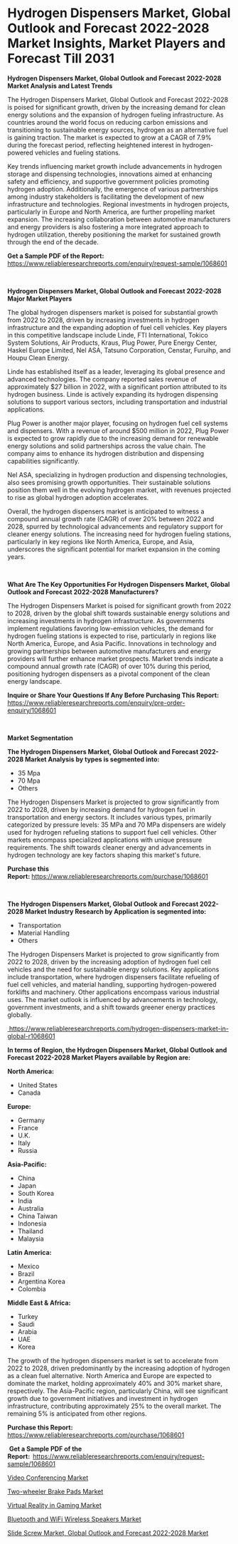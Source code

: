 <p><h1>Hydrogen Dispensers Market, Global Outlook and Forecast 2022-2028 Market Insights, Market Players and Forecast Till 2031</h1></p><p><strong>Hydrogen Dispensers Market, Global Outlook and Forecast 2022-2028 Market Analysis and Latest Trends</strong></p>
<p><p>The Hydrogen Dispensers Market, Global Outlook and Forecast 2022-2028 is poised for significant growth, driven by the increasing demand for clean energy solutions and the expansion of hydrogen fueling infrastructure. As countries around the world focus on reducing carbon emissions and transitioning to sustainable energy sources, hydrogen as an alternative fuel is gaining traction. The market is expected to grow at a CAGR of 7.9% during the forecast period, reflecting heightened interest in hydrogen-powered vehicles and fueling stations.</p><p>Key trends influencing market growth include advancements in hydrogen storage and dispensing technologies, innovations aimed at enhancing safety and efficiency, and supportive government policies promoting hydrogen adoption. Additionally, the emergence of various partnerships among industry stakeholders is facilitating the development of new infrastructure and technologies. Regional investments in hydrogen projects, particularly in Europe and North America, are further propelling market expansion. The increasing collaboration between automotive manufacturers and energy providers is also fostering a more integrated approach to hydrogen utilization, thereby positioning the market for sustained growth through the end of the decade.</p></p>
<p><strong>Get a Sample PDF of the Report:&nbsp;</strong> <a href="https://www.reliableresearchreports.com/enquiry/request-sample/1068601">https://www.reliableresearchreports.com/enquiry/request-sample/1068601</a></p>
<p>&nbsp;</p>
<p><strong>Hydrogen Dispensers Market, Global Outlook and Forecast 2022-2028 Major Market Players</strong></p>
<p><p>The global hydrogen dispensers market is poised for substantial growth from 2022 to 2028, driven by increasing investments in hydrogen infrastructure and the expanding adoption of fuel cell vehicles. Key players in this competitive landscape include Linde, FTI International, Tokico System Solutions, Air Products, Kraus, Plug Power, Pure Energy Center, Haskel Europe Limited, Nel ASA, Tatsuno Corporation, Censtar, Furuihp, and Houpu Clean Energy.</p><p>Linde has established itself as a leader, leveraging its global presence and advanced technologies. The company reported sales revenue of approximately $27 billion in 2022, with a significant portion attributed to its hydrogen business. Linde is actively expanding its hydrogen dispensing solutions to support various sectors, including transportation and industrial applications.</p><p>Plug Power is another major player, focusing on hydrogen fuel cell systems and dispensers. With a revenue of around $500 million in 2022, Plug Power is expected to grow rapidly due to the increasing demand for renewable energy solutions and solid partnerships across the value chain. The company aims to enhance its hydrogen distribution and dispensing capabilities significantly.</p><p>Nel ASA, specializing in hydrogen production and dispensing technologies, also sees promising growth opportunities. Their sustainable solutions position them well in the evolving hydrogen market, with revenues projected to rise as global hydrogen adoption accelerates.</p><p>Overall, the hydrogen dispensers market is anticipated to witness a compound annual growth rate (CAGR) of over 20% between 2022 and 2028, spurred by technological advancements and regulatory support for cleaner energy solutions. The increasing need for hydrogen fueling stations, particularly in key regions like North America, Europe, and Asia, underscores the significant potential for market expansion in the coming years.</p></p>
<p>&nbsp;</p>
<p><strong>What Are The Key Opportunities For Hydrogen Dispensers Market, Global Outlook and Forecast 2022-2028 Manufacturers?</strong></p>
<p><p>The Hydrogen Dispensers Market is poised for significant growth from 2022 to 2028, driven by the global shift towards sustainable energy solutions and increasing investments in hydrogen infrastructure. As governments implement regulations favoring low-emission vehicles, the demand for hydrogen fueling stations is expected to rise, particularly in regions like North America, Europe, and Asia Pacific. Innovations in technology and growing partnerships between automotive manufacturers and energy providers will further enhance market prospects. Market trends indicate a compound annual growth rate (CAGR) of over 10% during this period, positioning hydrogen dispensers as a pivotal component of the clean energy landscape.</p></p>
<p><strong>Inquire or Share Your Questions If Any Before Purchasing This Report:</strong> <a href="https://www.reliableresearchreports.com/enquiry/pre-order-enquiry/1068601">https://www.reliableresearchreports.com/enquiry/pre-order-enquiry/1068601</a></p>
<p>&nbsp;</p>
<p><strong>Market Segmentation</strong></p>
<p><strong>The Hydrogen Dispensers Market, Global Outlook and Forecast 2022-2028 Market Analysis by types is segmented into:</strong></p>
<p><ul><li>35 Mpa</li><li>70 Mpa</li><li>Others</li></ul></p>
<p><p>The Hydrogen Dispensers Market is projected to grow significantly from 2022 to 2028, driven by increasing demand for hydrogen fuel in transportation and energy sectors. It includes various types, primarily categorized by pressure levels: 35 MPa and 70 MPa dispensers are widely used for hydrogen refueling stations to support fuel cell vehicles. Other markets encompass specialized applications with unique pressure requirements. The shift towards cleaner energy and advancements in hydrogen technology are key factors shaping this market's future.</p></p>
<p><strong>Purchase this Report:&nbsp;</strong><a href="https://www.reliableresearchreports.com/purchase/1068601">https://www.reliableresearchreports.com/purchase/1068601</a></p>
<p>&nbsp;</p>
<p><strong>The Hydrogen Dispensers Market, Global Outlook and Forecast 2022-2028 Market Industry Research by Application is segmented into:</strong></p>
<p><ul><li>Transportation</li><li>Material Handling</li><li>Others</li></ul></p>
<p><p>The Hydrogen Dispensers Market is projected to grow significantly from 2022 to 2028, driven by the increasing adoption of hydrogen fuel cell vehicles and the need for sustainable energy solutions. Key applications include transportation, where hydrogen dispensers facilitate refueling of fuel cell vehicles, and material handling, supporting hydrogen-powered forklifts and machinery. Other applications encompass various industrial uses. The market outlook is influenced by advancements in technology, government investments, and a shift towards greener energy practices globally.</p></p>
<p><a href="https://www.reliableresearchreports.com/hydrogen-dispensers-market-in-global-r1068601">&nbsp;https://www.reliableresearchreports.com/hydrogen-dispensers-market-in-global-r1068601</a></p>
<p><strong>In terms of Region, the Hydrogen Dispensers Market, Global Outlook and Forecast 2022-2028 Market Players available by Region are:</strong></p>
<p>
    <p> <strong> North America: </strong>
        <ul>
            <li>United States</li>
            <li>Canada</li>
        </ul>
        </p> 
    <p> <strong> Europe: </strong>
        <ul>
            <li>Germany</li>
            <li>France</li>
            <li>U.K.</li>
            <li>Italy</li>
            <li>Russia</li>
        </ul>
        </p> 
    <p> <strong> Asia-Pacific: </strong>
        <ul>
            <li>China</li>
            <li>Japan</li>
            <li>South Korea</li>
            <li>India</li>
            <li>Australia</li>
            <li>China Taiwan</li>
            <li>Indonesia</li>
            <li>Thailand</li>
            <li>Malaysia</li>
        </ul>
        </p> 
    <p> <strong> Latin America: </strong>
        <ul>
            <li>Mexico</li>
            <li>Brazil</li>
            <li>Argentina Korea</li>
            <li>Colombia</li>
        </ul>
        </p> 
    <p> <strong> Middle East & Africa: </strong>
        <ul>
            <li>Turkey</li>
            <li>Saudi</li>
            <li>Arabia</li>
            <li>UAE</li>
            <li>Korea</li>
        </ul>
    </p>
    </p>
<p><p>The growth of the hydrogen dispensers market is set to accelerate from 2022 to 2028, driven predominantly by the increasing adoption of hydrogen as a clean fuel alternative. North America and Europe are expected to dominate the market, holding approximately 40% and 30% market share, respectively. The Asia-Pacific region, particularly China, will see significant growth due to government initiatives and investment in hydrogen infrastructure, contributing approximately 25% to the overall market. The remaining 5% is anticipated from other regions.</p></p>
<p><strong>Purchase this Report: </strong><a href="https://www.reliableresearchreports.com/purchase/1068601">https://www.reliableresearchreports.com/purchase/1068601</a></p>
<p>&nbsp;<strong>Get a Sample PDF of the Report:&nbsp;&nbsp;</strong><a href="https://www.reliableresearchreports.com/enquiry/request-sample/1068601">https://www.reliableresearchreports.com/enquiry/request-sample/1068601</a></p>
<p><strong></strong></p>
<p><p><a href="https://www.linkedin.com/pulse/video-conferencing-market-size-share-trends-analysis-report-bn2sf?trackingId=mjw4ZPmeQCyp%2BHRIeo40xg%3D%3D">Video Conferencing Market</a></p><p><a href="https://medium.com/@garyshaw626/two-wheeler-brake-pads-market-revolution-2024-2031-market-trends-shaping-the-next-decade-e13bdf3bbea6">Two-wheeler Brake Pads Market</a></p><p><a href="https://www.linkedin.com/pulse/virtual-reality-gaming-industry-analysis-report-its-market-u28zf?trackingId=D1JmdtZuS%2B2wDrf73zXHNg%3D%3D">Virtual Reality in Gaming Market</a></p><p><a href="https://medium.com/@adribbs56546/bluetooth-and-wifi-wireless-speakers-market-a-global-and-regional-analysis-focus-on-region-2cfad81e6178">Bluetooth and WiFi Wireless Speakers Market</a></p><p><a href="https://github.com/rahu1506/Market-Research-Report-List-5/blob/main/slide-screw-market-global-outlook-and-forecast-2022-2028-market.md">Slide Screw Market, Global Outlook and Forecast 2022-2028 Market</a></p></p>